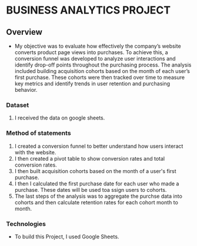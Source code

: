 # BUSINESS ANALYTICS PROJECT

## Overview
* My objective was to evaluate how effectively the company’s website converts product page views into purchases. To achieve this, a conversion funnel was developed to analyze user interactions and identify drop-off points throughout the purchasing process.  The analysis included building acquisition cohorts based on the month of each user’s first purchase. These cohorts were then tracked over time to measure key metrics and identify trends in user retention and purchasing behavior.

### Dataset

1. I received the data on google sheets.


### Method of statements

1.  I created a conversion funnel to better understand how users interact with the website.  
2.  I then created a pivot table to show conversion rates and total conversion rates.  
3.  I then built acquisition cohorts based on the month of a user's first purchase.  
4.  I then I calculated the first purchase date for each user who made a purchase.  These dates will be used toa ssign users to cohorts.
5.  The last steps of the analysis was to aggregate the purchse data into cohorts and then calculate retention rates for each cohort month to month.  

### Technologies
* To build this Project, I used Google Sheets.  

